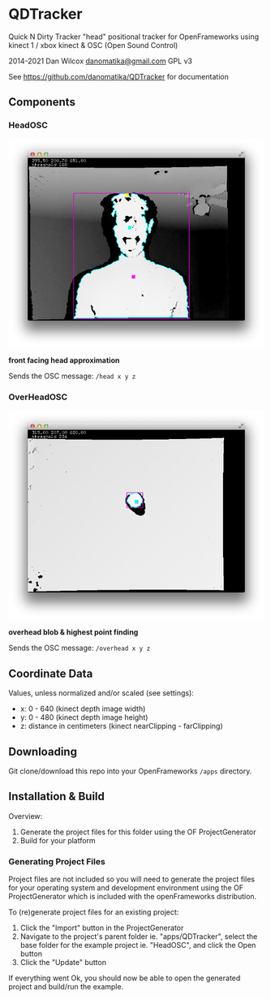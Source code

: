 QDTracker
=========

Quick N Dirty Tracker "head" positional tracker for OpenFrameworks using kinect 1 / xbox kinect & OSC (Open Sound Control)

2014-2021 Dan Wilcox <danomatika@gmail.com> GPL v3

See <https://github.com/danomatika/QDTracker> for documentation

Components
----------

### HeadOSC

<p align="center">
	<img src="https://raw.githubusercontent.com/danomatika/QDTracker/master/HeadOSC/screenshot.png"/>
</p>

**front facing head approximation**

Sends the OSC message: `/head x y z`

### OverHeadOSC

<p align="center">
	<img src="https://raw.githubusercontent.com/danomatika/QDTracker/master/OverHeadOSC/screenshot.png"/>
</p>

**overhead blob & highest point finding**

Sends the OSC message: `/overhead x y z`

Coordinate Data
---------------

Values, unless normalized and/or scaled (see settings):

* x: 0 - 640 (kinect depth image width)
* y: 0 - 480 (kinect depth image height)
* z: distance in centimeters (kinect nearClipping - farClipping)

Downloading
-----------

Git clone/download this repo into your OpenFrameworks `/apps` directory.

Installation & Build
--------------------

Overview:

1. Generate the project files for this folder using the OF ProjectGenerator
2. Build for your platform

### Generating Project Files

Project files are not included so you will need to generate the project files for your operating system and development environment using the OF ProjectGenerator which is included with the openFrameworks distribution.

To (re)generate project files for an existing project:

1. Click the "Import" button in the ProjectGenerator
2. Navigate to the project's parent folder ie. "apps/QDTracker", select the base folder for the example project ie. "HeadOSC", and click the Open button
3. Click the "Update" button

If everything went Ok, you should now be able to open the generated project and build/run the example.
